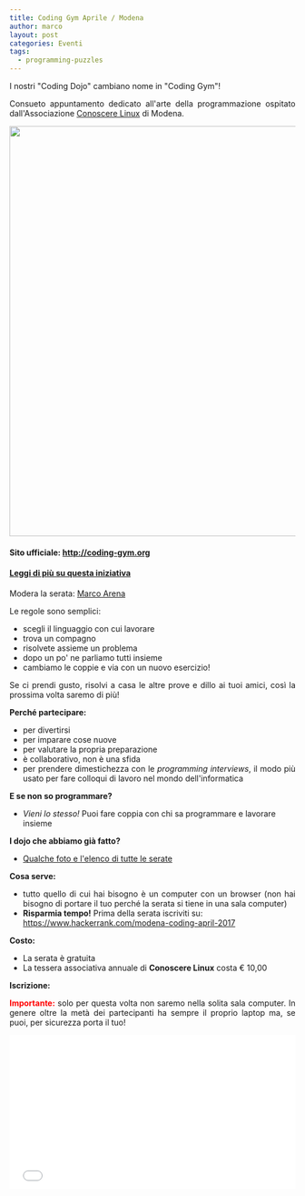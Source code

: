 ```yaml
---
title: Coding Gym Aprile / Modena
author: marco
layout: post
categories: Eventi
tags:
  - programming-puzzles
---
```



I nostri "Coding Dojo" cambiano nome in "Coding Gym"!
<p style="text-align: justify;">Consueto appuntamento dedicato all'arte della programmazione ospitato dall'Associazione <a href="http://conoscerelinux.org" target="_blank" rel="noopener noreferrer">Conoscere Linux</a> di Modena.</p>

<center><img class="size-large" src="https://i2.wp.com/www.italiancpp.org/wp-content/uploads/2016/04/WP_20170124_21_20_08_Pro.jpg?fit=1460%2C721" width="1281" height="721" /></center><!--more-->
<h4>Sito ufficiale: <a href="http://coding-gym.org">http://coding-gym.org</a></h4>
<h4><a href="http://www.italiancpp.org/2016/04/12/italian-coding-dojo/" target="_blank" rel="noopener noreferrer">Leggi di più su questa iniziativa</a></h4>
Modera la serata: <a href="https://it.linkedin.com/in/marcoarena" target="_blank" rel="noopener noreferrer">Marco Arena</a>

Le regole sono semplici:
<ul>
 	<li>scegli il linguaggio con cui lavorare</li>
 	<li>trova un compagno</li>
 	<li>risolvete assieme un problema</li>
 	<li>dopo un po' ne parliamo tutti insieme</li>
 	<li>cambiamo le coppie e via con un nuovo esercizio!</li>
</ul>
<p style="text-align: justify;">Se ci prendi gusto, risolvi a casa le altre prove e dillo ai tuoi amici, così la prossima volta saremo di più!</p>
<strong>Perché partecipare:</strong>
<ul>
 	<li>per divertirsi</li>
 	<li>per imparare cose nuove</li>
 	<li>per valutare la propria preparazione</li>
 	<li>è collaborativo, non è una sfida</li>
 	<li style="text-align: justify;">per prendere dimestichezza con le <em>programming interviews</em>, il modo più usato per fare colloqui di lavoro nel mondo dell'informatica</li>
</ul>
<strong>E se non so programmare?</strong>
<ul>
 	<li><em>Vieni lo stesso!</em> Puoi fare coppia con chi sa programmare e lavorare insieme</li>
</ul>
<strong>I dojo che abbiamo già fatto?</strong>
<ul>
 	<li><a href="http://www.italiancpp.org/coding-gyms">Qualche foto e l'elenco di tutte le serate</a></li>
</ul>
<strong>Cosa serve:</strong>
<ul>
 	<li style="text-align: justify;">tutto quello di cui hai bisogno è un computer con un browser (non hai bisogno di portare il tuo perché la serata si tiene in una sala computer)</li>
 	<li><strong>Risparmia tempo!</strong> Prima della serata iscriviti su:
<a href="https://www.hackerrank.com/modena-coding-april-2017" target="_blank" rel="noopener noreferrer">https://www.hackerrank.com/modena-coding-april-2017</a></li>
</ul>
<strong>Costo:</strong>
<ul>
 	<li>La serata è gratuita</li>
 	<li>La tessera associativa annuale di <strong>Conoscere Linux</strong> costa € 10,00</li>
</ul>
<strong>Iscrizione:</strong>
<p style="text-align: justify;"><strong><span style="color: #ff0000;">Importante:</span></strong> solo per questa volta non saremo nella solita sala computer. In genere oltre la metà dei partecipanti ha sempre il proprio laptop ma, se puoi, per sicurezza porta il tuo!</p>

<div style="width: 100%; text-align: left;"><iframe src="//eventbrite.it/tickets-external?eid=33274355493&amp;ref=etckt" width="100%" height="270" frameborder="0" marginwidth="5" marginheight="5" scrolling="auto"></iframe></div>
